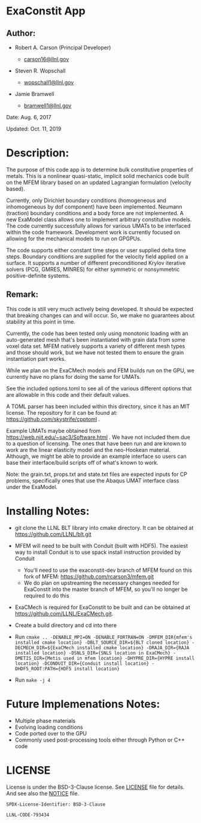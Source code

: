 # ExaConstit App
## Author:
* Robert A. Carson (Principal Developer)
  * carson16@llnl.gov

* Steven R. Wopschall
  * wopschall1@llnl.gov

* Jamie Bramwell
  * bramwell1@llnl.gov

Date: Aug. 6, 2017

Updated: Oct. 11, 2019

# Description: 
The purpose of this code app is to determine bulk constitutive properties of metals. This is a nonlinear quasi-static, implicit solid mechanics code built on the MFEM library based on an updated Lagrangian formulation (velocity based).
               
Currently, only Dirichlet boundary conditions (homogeneous and inhomogeneous by dof component) have been implemented. Neumann (traction) boundary conditions and a body force are not implemented. A new ExaModel class allows one to implement arbitrary constitutive models. The code currently successfully allows for various UMATs to be interfaced within the code framework. Development work is currently focused on allowing for the mechanical models to run on GPGPUs. 

The code supports either constant time steps or user supplied delta time steps. Boundary conditions are supplied for the velocity field applied on a surface. It supports a number of different preconditioned Krylov iterative solvers (PCG, GMRES, MINRES) for either symmetric or nonsymmetric positive-definite systems. 


## Remark:
This code is still very much actively being developed. It should be expected that breaking changes can and will occur. So, we make no guarantees about stability at this point in time. 

Currently, the code has been tested only using monotonic loading with an auto-generated mesh that's been instantiated with grain data from some voxel data set. MFEM natively supports a variety of different mesh types and those should work, but we have not tested them to ensure the grain instantiation part works.

While we plan on the ExaCMech models and FEM builds run on the GPU, we currently have no plans for doing the same for UMATs.

See the included options.toml to see all of the various different options that are allowable in this code and their default values.

A TOML parser has been included within this directory, since it has an MIT license. The repository for it can be found at: https://github.com/skystrife/cpptoml .

Example UMATs maybe obtained from https://web.njit.edu/~sac3/Software.html . We have not included them due to a question of licensing. The ones that have been run and are known to work are the linear elasticity model and the neo-Hookean material. Although, we might be able to provide an example interface so users can base their interface/build scripts off of what's known to work.

Note: the grain.txt, props.txt and state.txt files are expected inputs for CP problems, specifically ones that use the Abaqus UMAT interface class under the ExaModel.

# Installing Notes:

* git clone the LLNL BLT library into cmake directory. It can be obtained at https://github.com/LLNL/blt.git
* MFEM will need to be built with Conduit (built with HDF5). The easiest way to install Conduit is to use spack install instruction provided by Conduit
  * You'll need to use the exaconstit-dev branch of MFEM found on this fork of MFEM: https://github.com/rcarson3/mfem.git
  * We do plan on upstreaming the necessary changes needed for ExaConstit into the master branch of MFEM, so you'll no longer be required to do this
* ExaCMech is required for ExaConstit to be built and can be obtained at https://github.com/LLNL/ExaCMech.git.   

* Create a build directory and cd into there
* Run ```cmake .. -DENABLE_MPI=ON -DENABLE_FORTRAN=ON -DMFEM_DIR{mfem's installed cmake location} -DBLT_SOURCE_DIR=${BLT cloned location} -DECMECH_DIR=${ExaCMech installed cmake location} -DRAJA_DIR={RAJA installed location} -DSNLS_DIR={SNLS location in ExaCMech} -DMETIS_DIR={Metis used in mfem location} -DHYPRE_DIR={HYPRE install location} -DCONDUIT_DIR={Conduit install location} -DHDF5_ROOT:PATH={HDF5 install location}```
* Run ```make -j 4```


#  Future Implemenations Notes:
               
* Multiple phase materials
* Evolving loading conditions
* Code ported over to the GPU
* Commonly used post-processing tools either through Python or C++ code

# LICENSE

License is under the BSD-3-Clause license. See [LICENSE](LICENSE) file for details. And see also the [NOTICE](NOTICE) file. 

`SPDX-License-Identifier: BSD-3-Clause`

``LLNL-CODE-793434``
